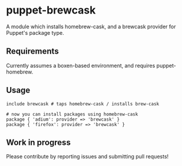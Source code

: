 puppet-brewcask
===============

A module which installs homebrew-cask, and a brewcask provider for Puppet's package type.

## Requirements

Currently assumes a boxen-based environment, and requires puppet-homebrew.

## Usage

```puppet
include brewcask # taps homebrew-cask / installs brew-cask

# now you can install packages using homebrew-cask
package { 'adium': provider => 'brewcask' }
package { 'firefox': provider => 'brewcask' }
```

## Work in progress

Please contribute by reporting issues and submitting pull requests!
